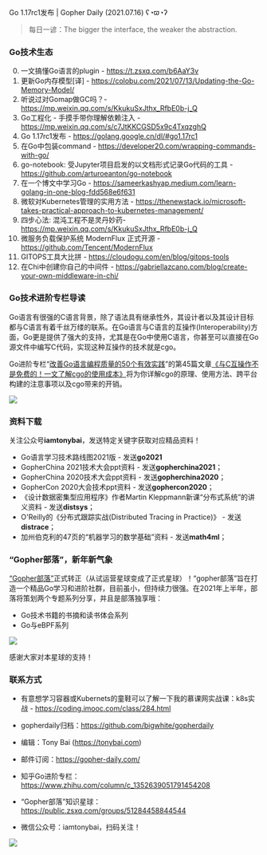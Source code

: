 Go 1.17rc1发布 | Gopher Daily (2021.07.16) ʕ◔ϖ◔ʔ

>每日一谚：The bigger the interface, the weaker the abstraction.

### Go技术生态

0. 一文搞懂Go语言的plugin - https://t.zsxq.com/b6AaY3v
1. 更新Go内存模型[译] - https://colobu.com/2021/07/13/Updating-the-Go-Memory-Model/
2. 听说过对Gomap做GC吗？-https://mp.weixin.qq.com/s/KkukuSxJthx_RfbE0b-j_Q
3. Go工程化 - 手摸手带你理解依赖注入 - https://mp.weixin.qq.com/s/c7JtKKCGSD5x9c4TxqzghQ
4. Go 1.17rc1发布 - https://golang.google.cn/dl/#go1.17rc1
5. 在Go中包装command - https://developer20.com/wrapping-commands-with-go/
6. go-notebook: 受Jupyter项目启发的以文档形式记录Go代码的工具 - https://github.com/arturoeanton/go-notebook
7. 在一个博文中学习Go - https://sameerkashyap.medium.com/learn-golang-in-one-blog-fdd568e6f631
8. 微软对Kubernetes管理的实用方法 - https://thenewstack.io/microsoft-takes-practical-approach-to-kubernetes-management/
9. 四步心法: 混沌工程不是灵丹妙药- https://mp.weixin.qq.com/s/KkukuSxJthx_RfbE0b-j_Q
10. 微服务负载保护系统 ModernFlux 正式开源 - https://github.com/Tencent/ModernFlux
11. GITOPS工具大比拼 - https://cloudogu.com/en/blog/gitops-tools
12. 在Chi中创建你自己的中间件 - https://gabriellazcano.com/blog/create-your-own-middleware-in-chi/

### Go技术进阶专栏导读

Go语言有很强的C语言背景，除了语法具有继承性外，其设计者以及其设计目标都与C语言有着千丝万缕的联系。在Go语言与C语言的互操作(Interoperability)方面，Go更是提供了强大的支持，尤其是在Go中使用C语言，你甚至可以直接在Go源文件中编写C代码，实现这种互操作的技术就是cgo。

Go进阶专栏“[改善Go语⾔编程质量的50个有效实践](https://mp.weixin.qq.com/s/RThCEQOdytQxwrMP7XRTRw)”的第45篇文章[《与C互操作不是免费的！一文了解cgo的使用成本》](https://www.imooc.com/read/87/article/2475)将为你详解cgo的原理、使用方法、跨平台构建的注意事项以及cgo带来的开销。

![](http://image.tonybai.com/img/202011/go-column-pgo-with-qr-and-text.png)


### 资料下载

关注公众号**iamtonybai**，发送特定关键字获取对应精品资料！

* Go语言学习技术路线图2021版 - 发送**go2021**
* GopherChina 2021技术大会ppt资料 - 发送**gopherchina2021**；
* GopherChina 2020技术大会ppt资料 - 发送**gopherchina2020**；
* GopherCon 2020大会技术ppt资料 - 发送**gophercon2020**；
* 《设计数据密集型应用程序》作者Martin Kleppmann新课“分布式系统”的讲义资料 - 发送**distsys**；
* O'Reilly的《分布式跟踪实战(Distributed Tracing in Practice)》 - 发送**distrace**；
* 加州伯克利的47页的“机器学习的数学基础”资料 - 发送**math4ml**；

### “Gopher部落”，新年新气象

[“Gopher部落”](https://mp.weixin.qq.com/s/jUqAL7hf2GmMun64BJufEA)正式转正（从试运营星球变成了正式星球）！“gopher部落”旨在打造一个精品Go学习和进阶社群，目前虽小，但持续力很强。在2021年上半年，部落将策划两个专题系列分享，并且是部落独享哦：

* Go技术书籍的书摘和读书体会系列
* Go与eBPF系列

![](http://image.tonybai.com/img/202103/gopher-tribe-zsxq-card.png)

感谢大家对本星球的支持！

### 联系方式

* 有意想学习容器或Kubernets的童鞋可以了解一下我的慕课网实战课：k8s实战 - https://coding.imooc.com/class/284.html
* gopherdaily归档：https://github.com/bigwhite/gopherdaily

* 编辑：Tony Bai (https://tonybai.com)
* 邮件订阅：https://gopher-daily.com/
* 知乎Go进阶专栏：https://www.zhihu.com/column/c_1352639051791454208
* “Gopher部落”知识星球：https://public.zsxq.com/groups/51284458844544
* 微信公众号：iamtonybai，扫码关注！

![](http://image.tonybai.com/img/202011/qrcode_for_iamtonybai.jpg)


